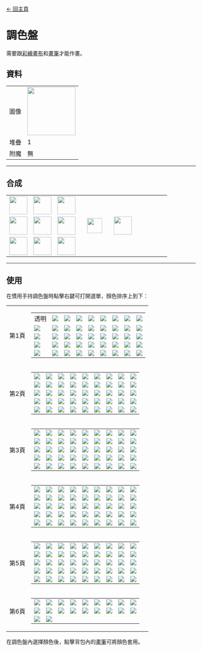 [← 回主頁](../)
# 調色盤
需要跟[彩繪畫布](draw_map.md)和[畫筆](pen.md)才能作畫。

## 資料
<table>
    <tr><td align="end">圖像</td><td><img src="https://i.imgur.com/skbOVM5.gif" width="128"/></td></tr>
    <tr><td align="end">堆疊</td><td>1</td></tr>
    <tr><td align="end">附魔</td><td>無</td></tr>
</table>

---

## 合成
<table>
    <tr><td><img src="https://i.imgur.com/hSZ7kwS.png" width="48"/></td><td><img src="https://i.imgur.com/hSZ7kwS.png" width="48"/></td><td><img src="https://i.imgur.com/hSZ7kwS.png" width="48"/></td><td colspan="3"></td></tr>
    <tr><td><img src="https://i.imgur.com/hSZ7kwS.png" width="48"/></td><td><img src="https://i.imgur.com/RnoRJkd.png" width="48"/></td><td><img src="https://i.imgur.com/hSZ7kwS.png" width="48"/></td><td width="70" align="center"><img src="https://i.imgur.com/VE0KqIE.png" width="40"/></td><td><img src="https://i.imgur.com/skbOVM5.gif" width="48"/></td><td width="70"></td></tr>
    <tr><td><img src="https://i.imgur.com/hSZ7kwS.png" width="48"/></td><td><img src="https://i.imgur.com/hSZ7kwS.png" width="48"/></td><td><img src="https://i.imgur.com/hSZ7kwS.png" width="48"/></td><td colspan="3"></td></tr>
</table>

---

## 使用
在慣用手持調色盤時點擊右鍵可打開選單，顏色排序上到下：  

<table>
    <tr>
        <td>第1頁</td>
        <td>
            <table>
                <tr><td align="center">透明</td><td><img src="https://singlecolorimage.com/get/0d0d0d/40x40"/></td><td><img src="https://singlecolorimage.com/get/111111/40x40"/></td><td><img src="https://singlecolorimage.com/get/151515/40x40"/></td><td><img src="https://singlecolorimage.com/get/191919/40x40"/></td><td><img src="https://singlecolorimage.com/get/282828/40x40"/></td><td><img src="https://singlecolorimage.com/get/2e3030/40x40"/></td><td><img src="https://singlecolorimage.com/get/353535/40x40"/></td><td><img src="https://singlecolorimage.com/get/343434/40x40"/></td></tr>
                <tr><td><img src="https://singlecolorimage.com/get/3b3b3b/40x40"/></td><td><img src="https://singlecolorimage.com/get/3d4040/40x40"/></td><td><img src="https://singlecolorimage.com/get/414141/40x40"/></td><td><img src="https://singlecolorimage.com/get/464646/40x40"/></td><td><img src="https://singlecolorimage.com/get/4c4c4c/40x40"/></td><td><img src="https://singlecolorimage.com/get/4b4f4f/40x40"/></td><td><img src="https://singlecolorimage.com/get/4f4f4f/40x40"/></td><td><img src="https://singlecolorimage.com/get/515151/40x40"/></td><td><img src="https://singlecolorimage.com/get/575c5c/40x40"/></td></tr>
                <tr><td><img src="https://singlecolorimage.com/get/565656/40x40"/></td><td><img src="https://singlecolorimage.com/get/585858/40x40"/></td><td><img src="https://singlecolorimage.com/get/565861/40x40"/></td><td><img src="https://singlecolorimage.com/get/606060/40x40"/></td><td><img src="https://singlecolorimage.com/get/646464/40x40"/></td><td><img src="https://singlecolorimage.com/get/696969/40x40"/></td><td><img src="https://singlecolorimage.com/get/6c6c6c/40x40"/></td><td><img src="https://singlecolorimage.com/get/707070/40x40"/></td><td><img src="https://singlecolorimage.com/get/757575/40x40"/></td></tr>
                <tr><td><img src="https://singlecolorimage.com/get/878581/40x40"/></td><td><img src="https://singlecolorimage.com/get/848484/40x40"/></td><td><img src="https://singlecolorimage.com/get/878787/40x40"/></td><td><img src="https://singlecolorimage.com/get/8c8c8c/40x40"/></td><td><img src="https://singlecolorimage.com/get/909090/40x40"/></td><td><img src="https://singlecolorimage.com/get/999999/40x40"/></td><td><img src="https://singlecolorimage.com/get/a7a7a7/40x40"/></td><td><img src="https://singlecolorimage.com/get/ababab/40x40"/></td><td><img src="https://singlecolorimage.com/get/b4b1ac/40x40"/></td></tr>
                <tr><td><img src="https://singlecolorimage.com/get/b4b4b4/40x40"/></td><td><img src="https://singlecolorimage.com/get/c7c7c7/40x40"/></td><td><img src="https://singlecolorimage.com/get/dcdcdc/40x40"/></td><td><img src="https://singlecolorimage.com/get/fffcf5/40x40"/></td><td><img src="https://singlecolorimage.com/get/ffffff/40x40"/></td><td><img src="https://singlecolorimage.com/get/b40000/40x40"/></td><td><img src="https://singlecolorimage.com/get/dc0000/40x40"/></td><td><img src="https://singlecolorimage.com/get/ff0000/40x40"/></td><td><img src="https://singlecolorimage.com/get/870000/40x40"/></td></tr>
            </table>
        </td>
    </tr>
    <tr>
        <td>第2頁</td>
        <td>
            <table>
                <tr><td><img src="https://singlecolorimage.com/get/6c2424/40x40"/></td><td><img src="https://singlecolorimage.com/get/842c2c/40x40"/></td><td><img src="https://singlecolorimage.com/get/993333/40x40"/></td><td><img src="https://singlecolorimage.com/get/511b1b/40x40"/></td><td><img src="https://singlecolorimage.com/get/641919/40x40"/></td><td><img src="https://singlecolorimage.com/get/600100/40x40"/></td><td><img src="https://singlecolorimage.com/get/4f0100/40x40"/></td><td><img src="https://singlecolorimage.com/get/3b0100/40x40"/></td><td><img src="https://singlecolorimage.com/get/700200/40x40"/></td></tr>
                <tr><td><img src="https://singlecolorimage.com/get/4b1f18/40x40"/></td><td><img src="https://singlecolorimage.com/get/7a3327/40x40"/></td><td><img src="https://singlecolorimage.com/get/8e3c2e/40x40"/></td><td><img src="https://singlecolorimage.com/get/642a20/40x40"/></td><td><img src="https://singlecolorimage.com/get/5f4b45/40x40"/></td><td><img src="https://singlecolorimage.com/get/876b62/40x40"/></td><td><img src="https://singlecolorimage.com/get/281c18/40x40"/></td><td><img src="https://singlecolorimage.com/get/1e1512/40x40"/></td><td><img src="https://singlecolorimage.com/get/745c54/40x40"/></td></tr>
                <tr><td><img src="https://singlecolorimage.com/get/473833/40x40"/></td><td><img src="https://singlecolorimage.com/get/31231e/40x40"/></td><td><img src="https://singlecolorimage.com/get/1a0f0b/40x40"/></td><td><img src="https://singlecolorimage.com/get/392923/40x40"/></td><td><img src="https://singlecolorimage.com/get/130b08/40x40"/></td><td><img src="https://singlecolorimage.com/get/1f120d/40x40"/></td><td><img src="https://singlecolorimage.com/get/251610/40x40"/></td><td><img src="https://singlecolorimage.com/get/6e5d55/40x40"/></td><td><img src="https://singlecolorimage.com/get/937c71/40x40"/></td></tr>
                <tr><td><img src="https://singlecolorimage.com/get/b4988a/40x40"/></td><td><img src="https://singlecolorimage.com/get/d1b1a1/40x40"/></td><td><img src="https://singlecolorimage.com/get/281a12/40x40"/></td><td><img src="https://singlecolorimage.com/get/4c3223/40x40"/></td><td><img src="https://singlecolorimage.com/get/703919/40x40"/></td><td><img src="https://singlecolorimage.com/get/89461f/40x40"/></td><td><img src="https://singlecolorimage.com/get/542b13/40x40"/></td><td><img src="https://singlecolorimage.com/get/412b1e/40x40"/></td><td><img src="https://singlecolorimage.com/get/9f5224/40x40"/></td></tr>
                <tr><td><img src="https://singlecolorimage.com/get/352318/40x40"/></td><td><img src="https://singlecolorimage.com/get/ba967e/40x40"/></td><td><img src="https://singlecolorimage.com/get/725c4d/40x40"/></td><td><img src="https://singlecolorimage.com/get/d8af93/40x40"/></td><td><img src="https://singlecolorimage.com/get/987b67/40x40"/></td><td><img src="https://singlecolorimage.com/get/6a4c36/40x40"/></td><td><img src="https://singlecolorimage.com/get/976d4d/40x40"/></td><td><img src="https://singlecolorimage.com/get/4f3928/40x40"/></td><td><img src="https://singlecolorimage.com/get/825e42/40x40"/></td></tr>
            </table>
        </td>
    </tr>
    <tr>
        <td>第3頁</td>
        <td>
            <table>
                <tr><td><img src="https://singlecolorimage.com/get/5b3c22/40x40"/></td><td><img src="https://singlecolorimage.com/get/985924/40x40"/></td><td><img src="https://singlecolorimage.com/get/ba6d2c/40x40"/></td><td><img src="https://singlecolorimage.com/get/72431b/40x40"/></td><td><img src="https://singlecolorimage.com/get/d87f33/40x40"/></td><td><img src="https://singlecolorimage.com/get/815631/40x40"/></td><td><img src="https://singlecolorimage.com/get/6f4a2a/40x40"/></td><td><img src="https://singlecolorimage.com/get/442d19/40x40"/></td><td><img src="https://singlecolorimage.com/get/483524/40x40"/></td></tr>
                <tr><td><img src="https://singlecolorimage.com/get/58412c/40x40"/></td><td><img src="https://singlecolorimage.com/get/36281b/40x40"/></td><td><img src="https://singlecolorimage.com/get/664c33/40x40"/></td><td><img src="https://singlecolorimage.com/get/835d19/40x40"/></td><td><img src="https://singlecolorimage.com/get/a0721f/40x40"/></td><td><img src="https://singlecolorimage.com/get/624613/40x40"/></td><td><img src="https://singlecolorimage.com/get/ba8524/40x40"/></td><td><img src="https://singlecolorimage.com/get/7b663e/40x40"/></td><td><img src="https://singlecolorimage.com/get/8f7748/40x40"/></td></tr>
                <tr><td><img src="https://singlecolorimage.com/get/dcd9d3/40x40"/></td><td><img src="https://singlecolorimage.com/get/4b3f26/40x40"/></td><td><img src="https://singlecolorimage.com/get/645432/40x40"/></td><td><img src="https://singlecolorimage.com/get/aea473/40x40"/></td><td><img src="https://singlecolorimage.com/get/f7e9a3/40x40"/></td><td><img src="https://singlecolorimage.com/get/d5c98c/40x40"/></td><td><img src="https://singlecolorimage.com/get/827b56/40x40"/></td><td><img src="https://singlecolorimage.com/get/faee4d/40x40"/></td><td><img src="https://singlecolorimage.com/get/d7cd42/40x40"/></td></tr>
                <tr><td><img src="https://singlecolorimage.com/get/b0a836/40x40"/></td><td><img src="https://singlecolorimage.com/get/847e28/40x40"/></td><td><img src="https://singlecolorimage.com/get/a1a124/40x40"/></td><td><img src="https://singlecolorimage.com/get/c5c52c/40x40"/></td><td><img src="https://singlecolorimage.com/get/e5e533/40x40"/></td><td><img src="https://singlecolorimage.com/get/79791b/40x40"/></td><td><img src="https://singlecolorimage.com/get/35391d/40x40"/></td><td><img src="https://singlecolorimage.com/get/282b16/40x40"/></td><td><img src="https://singlecolorimage.com/get/414624/40x40"/></td></tr>
                <tr><td><img src="https://singlecolorimage.com/get/4c522a/40x40"/></td><td><img src="https://singlecolorimage.com/get/363d1c/40x40"/></td><td><img src="https://singlecolorimage.com/get/58642d/40x40"/></td><td><img src="https://singlecolorimage.com/get/677535/40x40"/></td><td><img src="https://singlecolorimage.com/get/485225/40x40"/></td><td><img src="https://singlecolorimage.com/get/485924/40x40"/></td><td><img src="https://singlecolorimage.com/get/586d2c/40x40"/></td><td><img src="https://singlecolorimage.com/get/36431b/40x40"/></td><td><img src="https://singlecolorimage.com/get/667f33/40x40"/></td></tr>
            </table>
        </td>
    </tr>
    <tr>
        <td>第4頁</td>
        <td>
            <table>
                <tr><td><img src="https://singlecolorimage.com/get/435e1d/40x40"/></td><td><img src="https://singlecolorimage.com/get/7fb238/40x40"/></td><td><img src="https://singlecolorimage.com/get/597d27/40x40"/></td><td><img src="https://singlecolorimage.com/get/6d9930/40x40"/></td><td><img src="https://singlecolorimage.com/get/7fcc19/40x40"/></td><td><img src="https://singlecolorimage.com/get/436c0d/40x40"/></td><td><img src="https://singlecolorimage.com/get/6db015/40x40"/></td><td><img src="https://singlecolorimage.com/get/599011/40x40"/></td><td><img src="https://singlecolorimage.com/get/005700/40x40"/></td></tr>
                <tr><td><img src="https://singlecolorimage.com/get/006a00/40x40"/></td><td><img src="https://singlecolorimage.com/get/007c00/40x40"/></td><td><img src="https://singlecolorimage.com/get/004100/40x40"/></td><td><img src="https://singlecolorimage.com/get/009928/40x40"/></td><td><img src="https://singlecolorimage.com/get/00721e/40x40"/></td><td><img src="https://singlecolorimage.com/get/00d93a/40x40"/></td><td><img src="https://singlecolorimage.com/get/00bb32/40x40"/></td><td><img src="https://singlecolorimage.com/get/597569/40x40"/></td><td><img src="https://singlecolorimage.com/get/6d9081/40x40"/></td></tr>
                <tr><td><img src="https://singlecolorimage.com/get/43584f/40x40"/></td><td><img src="https://singlecolorimage.com/get/7fa796/40x40"/></td><td><img src="https://singlecolorimage.com/get/0e7f5d/40x40"/></td><td><img src="https://singlecolorimage.com/get/119b72/40x40"/></td><td><img src="https://singlecolorimage.com/get/0a5f46/40x40"/></td><td><img src="https://singlecolorimage.com/get/14b485/40x40"/></td><td><img src="https://singlecolorimage.com/get/5cdbd5/40x40"/></td><td><img src="https://singlecolorimage.com/get/4fbcb7/40x40"/></td><td><img src="https://singlecolorimage.com/get/307370/40x40"/></td></tr>
                <tr><td><img src="https://singlecolorimage.com/get/409a96/40x40"/></td><td><img src="https://singlecolorimage.com/get/286462/40x40"/></td><td><img src="https://singlecolorimage.com/get/327a78/40x40"/></td><td><img src="https://singlecolorimage.com/get/3a8e8c/40x40"/></td><td><img src="https://singlecolorimage.com/get/1e4b4a/40x40"/></td><td><img src="https://singlecolorimage.com/get/0b4246/40x40"/></td><td><img src="https://singlecolorimage.com/get/167e86/40x40"/></td><td><img src="https://singlecolorimage.com/get/126c73/40x40"/></td><td><img src="https://singlecolorimage.com/get/0f585e/40x40"/></td></tr>
                <tr><td><img src="https://singlecolorimage.com/get/4c7f99/40x40"/></td><td><img src="https://singlecolorimage.com/get/284351/40x40"/></td><td><img src="https://singlecolorimage.com/get/416d84/40x40"/></td><td><img src="https://singlecolorimage.com/get/35596c/40x40"/></td><td><img src="https://singlecolorimage.com/get/486c98/40x40"/></td><td><img src="https://singlecolorimage.com/get/365172/40x40"/></td><td><img src="https://singlecolorimage.com/get/5884ba/40x40"/></td><td><img src="https://singlecolorimage.com/get/6699d8/40x40"/></td><td><img src="https://singlecolorimage.com/get/3f6edc/40x40"/></td></tr>
            </table>
        </td>
    </tr>
    <tr>
        <td>第5頁</td>
        <td>
            <table>
                <tr><td><img src="https://singlecolorimage.com/get/4a80ff/40x40"/></td><td><img src="https://singlecolorimage.com/get/345ab4/40x40"/></td><td><img src="https://singlecolorimage.com/get/274387/40x40"/></td><td><img src="https://singlecolorimage.com/get/737681/40x40"/></td><td><img src="https://singlecolorimage.com/get/a4a8b8/40x40"/></td><td><img src="https://singlecolorimage.com/get/334cb2/40x40"/></td><td><img src="https://singlecolorimage.com/get/1b285e/40x40"/></td><td><img src="https://singlecolorimage.com/get/2c4199/40x40"/></td><td><img src="https://singlecolorimage.com/get/24357d/40x40"/></td></tr>
                <tr><td><img src="https://singlecolorimage.com/get/8d909e/40x40"/></td><td><img src="https://singlecolorimage.com/get/7070b4/40x40"/></td><td><img src="https://singlecolorimage.com/get/8a8adc/40x40"/></td><td><img src="https://singlecolorimage.com/get/a0a0ff/40x40"/></td><td><img src="https://singlecolorimage.com/get/545487/40x40"/></td><td><img src="https://singlecolorimage.com/get/2d2db4/40x40"/></td><td><img src="https://singlecolorimage.com/get/3737dc/40x40"/></td><td><img src="https://singlecolorimage.com/get/4040ff/40x40"/></td><td><img src="https://singlecolorimage.com/get/212187/40x40"/></td></tr>
                <tr><td><img src="https://singlecolorimage.com/get/605d77/40x40"/></td><td><img src="https://singlecolorimage.com/get/3b3949/40x40"/></td><td><img src="https://singlecolorimage.com/get/706c8a/40x40"/></td><td><img src="https://singlecolorimage.com/get/4f4c61/40x40"/></td><td><img src="https://singlecolorimage.com/get/41354f/40x40"/></td><td><img src="https://singlecolorimage.com/get/4c3e5c/40x40"/></td><td><img src="https://singlecolorimage.com/get/352b40/40x40"/></td><td><img src="https://singlecolorimage.com/get/282030/40x40"/></td><td><img src="https://singlecolorimage.com/get/592c7d/40x40"/></td></tr>
                <tr><td><img src="https://singlecolorimage.com/get/6d3699/40x40"/></td><td><img src="https://singlecolorimage.com/get/7f3fb2/40x40"/></td><td><img src="https://singlecolorimage.com/get/43215e/40x40"/></td><td><img src="https://singlecolorimage.com/get/7d3598/40x40"/></td><td><img src="https://singlecolorimage.com/get/9941ba/40x40"/></td><td><img src="https://singlecolorimage.com/get/b24cd8/40x40"/></td><td><img src="https://singlecolorimage.com/get/5e2872/40x40"/></td><td><img src="https://singlecolorimage.com/get/4a2535/40x40"/></td><td><img src="https://singlecolorimage.com/get/562c3e/40x40"/></td></tr>
                <tr><td><img src="https://singlecolorimage.com/get/3c1f2b/40x40"/></td><td><img src="https://singlecolorimage.com/get/2d1720/40x40"/></td><td><img src="https://singlecolorimage.com/get/682c44/40x40"/></td><td><img src="https://singlecolorimage.com/get/943f61/40x40"/></td><td><img src="https://singlecolorimage.com/get/4e2133/40x40"/></td><td><img src="https://singlecolorimage.com/get/7f3653/40x40"/></td><td><img src="https://singlecolorimage.com/get/4e2e39/40x40"/></td><td><img src="https://singlecolorimage.com/get/693d4c/40x40"/></td><td><img src="https://singlecolorimage.com/get/804b5d/40x40"/></td></tr>
            </table>
        </td>
    </tr>
    <tr>
        <td>第6頁</td>
        <td>
            <table>
                <tr><td><img src="https://singlecolorimage.com/get/95576c/40x40"/></td><td><img src="https://singlecolorimage.com/get/aa5974/40x40"/></td><td><img src="https://singlecolorimage.com/get/d06d8e/40x40"/></td><td><img src="https://singlecolorimage.com/get/f27fa5/40x40"/></td><td><img src="https://singlecolorimage.com/get/804357/40x40"/></td><td><img src="https://singlecolorimage.com/get/56333e/40x40"/></td><td><img src="https://singlecolorimage.com/get/40262e/40x40"/></td><td><img src="https://singlecolorimage.com/get/7a4958/40x40"/></td><td><img src="https://singlecolorimage.com/get/693e4b/40x40"/></td></tr>
                <tr><td><img src="https://singlecolorimage.com/get/4f1519/40x40"/></td><td><img src="https://singlecolorimage.com/get/401114/40x40"/></td><td><img src="https://singlecolorimage.com/get/5c191d/40x40"/></td><td><img src="https://singlecolorimage.com/get/300d0f/40x40"/></td><td><img src="https://singlecolorimage.com/get/542829/40x40"/></td><td><img src="https://singlecolorimage.com/get/703637/40x40"/></td><td><img src="https://singlecolorimage.com/get/8a4243/40x40"/></td><td><img src="https://singlecolorimage.com/get/a04d4e/40x40"/></td><td><img src="https://singlecolorimage.com/get/852122/40x40"/></td></tr>
                <tr><td><img src="https://singlecolorimage.com/get/a3292a/40x40"/></td><td><img src="https://singlecolorimage.com/get/bd3031/40x40"/></td></tr>
            </table>
        </td>
    </tr>
</table>




在調色盤內選擇顏色後，點擊背包內的[畫筆](pen.md)可將顏色套用。